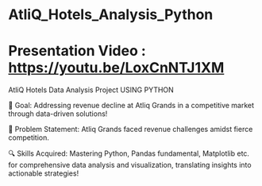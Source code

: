 # AtliQ_Hotels_Analysis_Python

# Presentation Video : https://youtu.be/LoxCnNTJ1XM
AtliQ Hotels Data Analysis Project USING PYTHON

🎯 Goal: Addressing revenue decline at Atliq Grands in a competitive market through data-driven solutions!

🌟 Problem Statement: Atliq Grands faced revenue challenges amidst fierce competition.

🔍 Skills Acquired: Mastering Python, Pandas fundamental, Matplotlib etc. for comprehensive data analysis and visualization, translating insights into actionable strategies!
